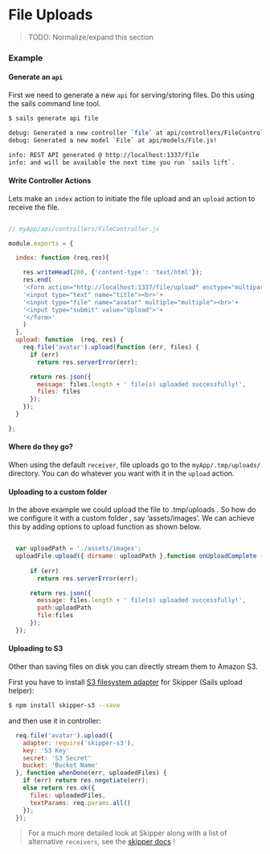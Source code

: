 # File Uploads

> TODO: Normalize/expand this section

### Example

#### Generate an `api` 
First we need to generate a new `api` for serving/storing files.  Do this using the sails command line tool.

```sh
$ sails generate api file

debug: Generated a new controller `file` at api/controllers/FileController.js!
debug: Generated a new model `File` at api/models/File.js!

info: REST API generated @ http://localhost:1337/file
info: and will be available the next time you run `sails lift`.
```

#### Write Controller Actions

Lets make an `index` action to initiate the file upload and an `upload` action to receive the file.

```javascript 

// myApp/api/controllers/FileController.js

module.exports = {

  index: function (req,res){

    res.writeHead(200, {'content-type': 'text/html'});
    res.end(
    '<form action="http://localhost:1337/file/upload" enctype="multipart/form-data" method="post">'+
    '<input type="text" name="title"><br>'+
    '<input type="file" name="avatar" multiple="multiple"><br>'+
    '<input type="submit" value="Upload">'+
    '</form>'
    )
  },
  upload: function  (req, res) {
    req.file('avatar').upload(function (err, files) {
      if (err)
        return res.serverError(err);

      return res.json({
        message: files.length + ' file(s) uploaded successfully!',
        files: files
      });
    });
  }

};
```

#### Where do they go?
When using the default `receiver`, file uploads go to the `myApp/.tmp/uploads/` directory.  You can do whatever you want with it in the `upload` action.

#### Uploading to a custom folder
In the above example we could upload the file to .tmp/uploads . So how do we configure it with a custom folder , say ‘assets/images’. We can achieve this by adding options to upload function as shown below.
```javascript

  var uploadPath = './assets/images';
  uploadFile.upload({ dirname: uploadPath },function onUploadComplete (err, files) {             
                                                                              
      if (err) 
        return res.serverError(err);

      return res.json({
        message: files.length + ' file(s) uploaded successfully!',
        path:uploadPath
        file:files
      });
  });
```

#### Uploading to S3
Other than saving files on disk you can directly stream them to Amazon S3.

First you have to install [S3 filesystem adapter](https://github.com/balderdashy/skipper-s3) for Skipper (Sails upload helper):
```sh
$ npm install skipper-s3 --save
```

and then use it in controller:

```javascript
  req.file('avatar').upload({
    adapter: require('skipper-s3'),
    key: 'S3 Key'
    secret: 'S3 Secret'
    bucket: 'Bucket Name'
  }, function whenDone(err, uploadedFiles) {
    if (err) return res.negotiate(err);
    else return res.ok({
      files: uploadedFiles,
      textParams: req.params.all()
    });
  });
```

> For a much more detailed look at Skipper along with a list of alternative `receivers`, see the [skipper docs](https://github.com/balderdashy/skipper) ! 



<docmeta name="uniqueID" value="fileuploads72947">
<docmeta name="displayName" value="File Uploads">
